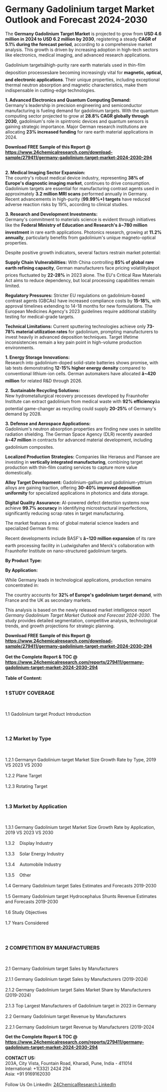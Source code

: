 <h1>Germany Gadolinium target Market Outlook and Forecast 2024-2030</h1><p>The <strong>Germany Gadolinium Target Market</strong> is projected to grow from <strong>USD 4.6 million in 2024 to USD 6.2 million by 2030</strong>, registering a steady <strong>CAGR of 5.1% during the forecast period</strong>, according to a comprehensive market analysis. This growth is driven by increasing adoption in high-tech sectors like electronics, medical imaging, and advanced research applications.</p><p>Gadolinium targetsâhigh-purity rare earth materials used in thin-film deposition processesâare becoming increasingly vital for <strong>magnetic, optical, and electronic applications</strong>. Their unique properties, including exceptional thermal neutron absorption and magnetic characteristics, make them indispensable in cutting-edge technologies.</p><p><strong>1. Advanced Electronics and Quantum Computing Demand:</strong><br>
Germany's leadership in precision engineering and semiconductor manufacturing is fueling demand for gadolinium targets. With the quantum computing sector projected to grow at <strong>28.8% CAGR globally through 2030</strong>, gadolinium's role in spintronic devices and quantum sensors is gaining strategic importance. Major German research institutions are allocating <strong>23% increased funding</strong> for rare earth material applications in 2024.</p><div><b>Download FREE Sample of this Report @ 
            <a href="https://www.24chemicalresearch.com/download-sample/279411/germany-gadolinium-target-market-2024-2030-294">
            https://www.24chemicalresearch.com/download-sample/279411/germany-gadolinium-target-market-2024-2030-294</a></b></div><br><p><strong>2. Medical Imaging Sector Expansion:</strong><br>
The country's robust medical device industry, representing <strong>38% of Europe's diagnostic imaging market</strong>, continues to drive consumption. Gadolinium targets are essential for manufacturing contrast agents used in approximately <strong>3.2 million MRI scans</strong> performed annually in Germany. Recent advancements in high-purity (<strong>99.99%+) targets</strong> have reduced adverse reaction risks by 19%, according to clinical studies.</p><p><strong>3. Research and Development Investments:</strong><br>
Germany's commitment to materials science is evident through initiatives like the <strong>Federal Ministry of Education and Research's â¬780 million investment</strong> in rare earth applications. Photonics research, growing at <strong>11.2% annually</strong>, particularly benefits from gadolinium's unique magneto-optical properties.</p><p>Despite positive growth indicators, several factors restrain market potential:</p><p><strong>Supply Chain Vulnerabilities:</strong> With China controlling <strong>85% of global rare earth refining capacity</strong>, German manufacturers face pricing volatilityâspot prices fluctuated by <strong>22-28%</strong> in 2023 alone. The EU's Critical Raw Materials Act aims to reduce dependency, but local processing capabilities remain limited.</p><p><strong>Regulatory Pressures:</strong> Stricter EU regulations on gadolinium-based contrast agents (GBCAs) have increased compliance costs by <strong>15-18%</strong>, with approval timelines extending to 14-18 months for new formulations. The European Medicines Agency's 2023 guidelines require additional stability testing for medical-grade targets.</p><p><strong>Technical Limitations:</strong> Current sputtering technologies achieve only <strong>73-78% material utilization rates</strong> for gadolinium, prompting manufacturers to invest heavily in advanced deposition techniques. Target lifetime inconsistencies remain a key pain point in high-volume production environments.</p><p><strong>1. Energy Storage Innovations:</strong><br>
Research into gadolinium-doped solid-state batteries shows promise, with lab tests demonstrating <strong>12-15% higher energy density</strong> compared to conventional lithium-ion cells. German automakers have allocated <strong>â¬420 million</strong> for related R&amp;D through 2026.</p><p><strong>2. Sustainable Recycling Solutions:</strong><br>
New hydrometallurgical recovery processes developed by Fraunhofer Institute can extract gadolinium from medical waste with <strong>92% efficiency</strong>âa potential game-changer as recycling could supply <strong>20-25%</strong> of Germany's demand by 2028.</p><p><strong>3. Defense and Aerospace Applications:</strong><br>
Gadolinium's neutron absorption properties are finding new uses in satellite radiation shielding. The German Space Agency (DLR) recently awarded <strong>â¬47 million</strong> in contracts for advanced material development, including gadolinium composites.</p><p><strong>Localized Production Strategies:</strong> Companies like Heraeus and Plansee are investing in <strong>vertically integrated manufacturing</strong>, combining target production with thin-film coating services to capture more value domestically.</p><p><strong>Alloy Target Development:</strong> Gadolinium-gallium and gadolinium-yttrium alloys are gaining traction, offering <strong>30-40% improved deposition uniformity</strong> for specialized applications in photonics and data storage.</p><p><strong>Digital Quality Assurance:</strong> AI-powered defect detection systems now achieve <strong>99.7% accuracy</strong> in identifying microstructural imperfections, significantly reducing scrap rates in target manufacturing.</p><p>The market features a mix of global material science leaders and specialized German firms:</p><p>Recent developments include BASF's <strong>â¬120 million expansion</strong> of its rare earth processing facility in Ludwigshafen and Merck's collaboration with Fraunhofer Institute on nano-structured gadolinium targets.</p><p><strong>By Product Type:</strong></p><p><strong>By Application:</strong></p><p>While Germany leads in technological applications, production remains concentrated in:</p><p>The country accounts for <strong>32% of Europe's gadolinium target demand</strong>, with France and the UK as secondary markets.</p><p>This analysis is based on the newly released market intelligence report <em>Germany Gadolinium Target Market Outlook and Forecast 2024-2030</em>. The study provides detailed segmentation, competitive analysis, technological trends, and growth projections for strategic planning.</p><div><b>Download FREE Sample of this Report @ 
            <a href="https://www.24chemicalresearch.com/download-sample/279411/germany-gadolinium-target-market-2024-2030-294">
            https://www.24chemicalresearch.com/download-sample/279411/germany-gadolinium-target-market-2024-2030-294</a></b></div><br><div><b>Get the Complete Report & TOC @ 
            <a href="https://www.24chemicalresearch.com/reports/279411/germany-gadolinium-target-market-2024-2030-294">
            https://www.24chemicalresearch.com/reports/279411/germany-gadolinium-target-market-2024-2030-294</a></b></div><br>
            <b>Table of Content:</b><p><h2><span style="font-size:16px"><strong>1 STUDY COVERAGE</strong></span></h2><br />
<p>1.1 Gadolinium target Product Introduction</p><br />
<h2><span style="font-size:16px"><strong>1.2 Market by Type</strong></span></h2><br />
<p>1.2.1 Germanyn Gadolinium target Market Size Growth Rate by Type, 2019 VS 2023 VS 2030<br /><br />
1.2.2 Plane Target&nbsp;&nbsp; &nbsp;<br /><br />
1.2.3 Rotating Target<br /><br />
<h2><span style="font-size:16px"><strong>1.3 Market by Application</strong></span></h2><br />
<p>1.3.1 Germany Gadolinium target Market Size Growth Rate by Application, 2019 VS 2023 VS 2030<br /><br />
1.3.2&nbsp;&nbsp; &nbsp;Display Industry<br /><br />
1.3.3&nbsp;&nbsp; &nbsp;Solar Energy Industry<br /><br />
1.3.4&nbsp;&nbsp; &nbsp;Automobile Industry<br /><br />
1.3.5&nbsp;&nbsp; &nbsp;Other<br /><br />
1.4 Germany Gadolinium target Sales Estimates and Forecasts 2019-2030<br /><br />
1.5 Germany Gadolinium target Hydrocephalus Shunts Revenue Estimates and Forecasts 2019-2030<br /><br />
1.6 Study Objectives<br /><br />
1.7 Years Considered</p><br />
<h2><span style="font-size:16px"><strong>2 COMPETITION BY MANUFACTURERS</strong></span></h2><br />
<p>2.1 Germany Gadolinium target Sales by Manufacturers<br /><br />
2.1.1 Germany Gadolinium target Sales by Manufacturers (2019-2024)<br /><br />
2.1.2 Germany Gadolinium target Sales Market Share by Manufacturers (2019-2024)<br /><br />
2.1.3 Top Largest Manufacturers of Gadolinium target in 2023 in Germany<br /><br />
2.2 Germany Gadolinium target Revenue by Manufacturers<br /><br />
2.2.1 Germany Gadolinium target Revenue by Manufacturers (2019-2024</p><div><b>Get the Complete Report & TOC @ 
            <a href="https://www.24chemicalresearch.com/reports/279411/germany-gadolinium-target-market-2024-2030-294">
            https://www.24chemicalresearch.com/reports/279411/germany-gadolinium-target-market-2024-2030-294</a></b></div><br><b>CONTACT US:</b><br>
            203A, City Vista, Fountain Road, Kharadi, Pune, India - 411014<br>
            International: +1(332) 2424 294<br>
            Asia: +91 9169162030 <br><br>
            Follow Us On LinkedIn: <a href="https://www.linkedin.com/company/24chemicalresearch/">24ChemicalResearch LinkedIn</a>